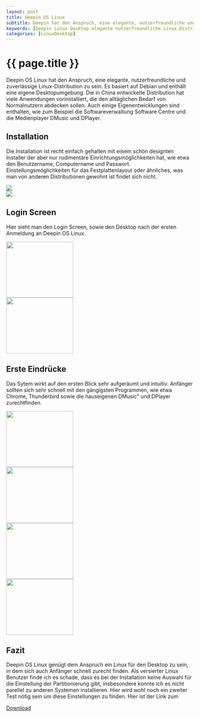 ```yaml
---
layout: post
title: Deepin OS Linux
subtitle: Deepin hat den Anspruch, eine elegante, nutzerfreundliche und zuverlässige Linux-Distribution zu sein. Deepin basiert auf Debian. Ein wirklich schicker Desktop lädt ein.
keywords: [Deepin Linux Desktop elegante nutzerfreundliche Linux-Distribution Debian Desktopumgebung Installation Anfänger]
categories: [LinuxDesktop]
---
```

# {{ page.title }}

Deepin OS Linux hat den Anspruch, eine elegante, nutzerfreundliche und zuverlässige Linux-Distribution zu sein. Es basiert auf Debian und enthält eine eigene Desktopumgebung. Die in China entwickelte Distribution hat viele Anwendungen vorinstalliert, die den alltäglichen Bedarf von Normalnutzern abdecken sollen. Auch einige Eigenentwicklungen sind enthalten, wie zum Beispiel die Softwareverwaltung Software Centre und die Medienplayer DMusic und DPlayer.

## Installation

Die Installation ist recht einfach gehalten mit einem schön designten Installer der aber nur rudimentäre Einrichtungsmöglichkeiten hat, wie etwa den Benutzername, Computername und Passwort. Einstellungsmöglichkeiten für das Festplattenlayout oder ähnliches, was man von anderen Distributionen gewohnt ist findet sich nicht.

<div class="col-sm-12 col-md-6">
  <div class="boxes flexible">
    <img src="../../img/deepin1-150x150.png">
  </div>
</div>
<div class="col-sm-12 col-md-6">
  <div class="boxes flexible">
    <img src="../../img/deepin2-150x150.png">
  </div>    
</div>



## Login Screen

Hier sieht man den Login Screen, sowie den Desktop nach der ersten Anmeldung an Deepin OS Linux.

<div class="col-sm-12 col-md-6">
  <div class="boxes flexible">
    <img src="../../img/deepin3.png" width="180" height="150">
  </div>    
</div>
<div class="col-sm-12 col-md-6">
  <div class="boxes flexible">
    <img src="../../img/deepin4.png" width="180" height="150">
  </div>    
</div>



## Erste Eindrücke

Das Sytem wirkt auf den ersten Blick sehr aufgeräumt und intuitiv. Anfänger sollten sich sehr schnell mit den gängigsten Programmen, wie etwa Chrome, Thunderbird sowie die hauseigenen DMusic" und DPlayer zurechtfinden.   

<div class="col-sm-12 col-md-6">
  <div class="boxes flexible">
    <img src="../../img/deepin7.png" width="180" height="150">
  </div>    
</div>
<div class="col-sm-12 col-md-6">
  <div class="boxes flexible">
    <img src="../../img/deepin5.png" width="180" height="150">
  </div>    
</div>

<div class="col-sm-12 col-md-6">
  <div class="boxes flexible">
    <img src="../../img/deepin6.png" width="180" height="150">
  </div>    
</div>
<div class="col-sm-12 col-md-6">
  <div class="boxes flexible">
    <img src="../../img/deepin8.png" width="180" height="150">
  </div>    
</div>

## Fazit

Deepin OS Linux genügt dem Anspruch ein Linux für den Desktop zu sein, in dem sich auch Anfänger schnell zurecht finden. Als versierter Linux Benutzer finde ich es schade, dass es bei der Installation keine Auswahl für die Einstellung der Partitionierung gibt, insbesondere konnte ich es nicht parellel zu anderen Systemen installieren. Hier wird wohl noch ein zweiter Test nötig sein um diese Einstellungen zu finden. Hier ist der Link zum


[Download](https://www.lidux.de/deepin-download/183-deepin-15-2)
